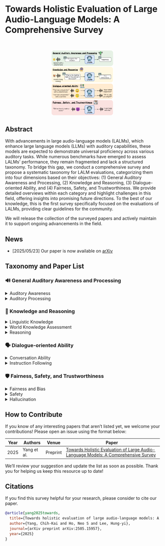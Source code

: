 # Towards Holistic Evaluation of Large Audio-Language Models: A Comprehensive Survey

<br>
<p align="center">
  <img src="figures/overview.png" alt="Overview" width="40%" height="auto">
</p>

## Abstract
With advancements in large audio-language models (LALMs), which enhance large language models (LLMs) with auditory capabilities, these models are expected to demonstrate universal proficiency across various auditory tasks. While numerous benchmarks have emerged to assess LALMs' performance, they remain fragmented and lack a structured taxonomy. To bridge this gap, we conduct a comprehensive survey and propose a systematic taxonomy for LALM evaluations, categorizing them into four dimensions based on their objectives: (1) General Auditory Awareness and Processing, (2) Knowledge and Reasoning, (3) Dialogue-oriented Ability, and (4) Fairness, Safety, and Trustworthiness. We provide detailed overviews within each category and highlight challenges in this field, offering insights into promising future directions. To the best of our knowledge, this is the first survey specifically focused on the evaluations of LALMs, providing clear guidelines for the community. 

We will release the collection of the surveyed papers and actively maintain it to support ongoing advancements in the field.

## News
- [2025/05/23] Our paper is now available on [arXiv](https://arxiv.org/abs/2505.15957)

## Taxonomy and Paper List

### 🔊 General Auditory Awareness and Processing

<details>
<summary>Auditory Awareness </summary>

| Year        | Authors                         | Venue     | Paper |
|--------------|------------------------------|----------|----------|
| 2025  |  Maimon et al.    | ICASSP 2025| [Salmon: A Suite for Acoustic Language Model Evaluation](https://arxiv.org/abs/2409.07437)|
|   2023       |     Seyssel et al.                     |   EMNLP 2024 (Main)  |  [EmphAssess: a Prosodic Benchmark on Assessing Emphasis Transfer in Speech-to-Speech Models](https://arxiv.org/abs/2312.14069) |
|   2025       |       Deshmukh et al.                   |  ICLR 2025   |  [ADIFF: Explaining audio difference using natural language](https://arxiv.org/abs/2502.04476) |
|   2024       |      Bu et al.                    |  Preprint   | [Roadmap towards Superhuman Speech Understanding using Large Language Models](https://arxiv.org/abs/2410.13268)  |
|   2025       |      Guo et al.                    |  Preprint   | [DEBATE: A Dataset for Disentangling Textual Ambiguity in Mandarin Through Speech](https://arxiv.org/abs/2506.07502)  |
|   2025       |      Yosha et al.                    |  Preprint   | [StressTest: Can YOUR Speech LM Handle the Stress?](https://arxiv.org/abs/2505.22765)  |

</details>

<details>
<summary>Auditory Processing </summary>

| Year        | Authors                         | Venue     | Paper |
|--------------|------------------------------|----------|----------|
|   2023       |       Huang et al.                   |  ICASSP 2024      | [Dynamic-SUPERB: Towards A Dynamic, Collaborative, and Comprehensive Instruction-Tuning Benchmark for Speech](https://arxiv.org/abs/2309.09510) |
|    2024      |      Huang et al.                     |      ICLR 2025  | [Dynamic-SUPERB Phase-2: A Collaboratively Expanding Benchmark for Measuring the Capabilities of Spoken Language Models with 180 Tasks](https://arxiv.org/abs/2411.05361) |
|   2024       |      Yang et al.                    |  ACL 2024 (Main)   |  [AIR-Bench: Benchmarking Large Audio-Language Models via Generative Comprehension](https://arxiv.org/abs/2402.07729) |
|   2024       |      Wang et al.                    |  NAACL 2025 (Main)   | [AudioBench: A Universal Benchmark for Audio Large Language Models](https://arxiv.org/abs/2406.16020)  |
|    2024      |       Weck et al.                   |   ISMIR 2024     | [MuChoMusic: Evaluating Music Understanding in Multimodal Audio-Language Models](https://arxiv.org/abs/2408.01337) |
|   2025       |       Cao et al.                   |  Preprint   |  [FinAudio: A Benchmark for Audio Large Language Models in Financial Applications](https://arxiv.org/abs/2503.20990) |
| 2024  |  Wu et al.    | SLT 2024 | [Just ASR + LLM? A Study on Speech Large Language Models' Ability to Identify and Understand Speaker in Spoken Dialogue](https://arxiv.org/abs/2409.04927)|
|   2024       |      Bu et al.                    |  Preprint   | [Roadmap towards Superhuman Speech Understanding using Large Language Models](https://arxiv.org/abs/2410.13268)  |
|   2024 |       Chen et al.                    |  	EMNLP 2024 (Findings)  | [Beyond Single-Audio: Advancing Multi-Audio Processing in Audio Large Language Models](https://arxiv.org/abs/2409.18680)  |
|    2025      |  Zang et al.                        |   Preprint  |  [Are you really listening? Boosting Perceptual Awareness in Music-QA Benchmarks](https://arxiv.org/abs/2504.00369)|
|   2024       |    Zhao et al.                      |   Preprint  | [OpenMU: Your Swiss Army Knife for Music Understanding](https://arxiv.org/abs/2410.15573)  |
|   2025       |    Wang et al.                      |   Preprint    | [Advancing Singlish Understanding: Bridging the Gap with Datasets and Multimodal Models](https://arxiv.org/abs/2501.01034) |
| 2024 | Gong et al. | Preprint | [AV-Odyssey Bench: Can Your Multimodal LLMs Really Understand Audio-Visual Information?](https://arxiv.org/abs/2412.02611)|
|   2025       |        Xue et al.                  | Preprint    | [Audio-FLAN: A Preliminary Release](https://arxiv.org/abs/2502.16584)  | 
|   2025       |              Wang et al.            |    Preprint  | [QualiSpeech: A Speech Quality Assessment Dataset with Natural Language Reasoning and Descriptions](https://arxiv.org/abs/2503.20290)|
|  2025        |     Pandey et al.                     |  Preprint    | [SIFT-50M: A Large-Scale Multilingual Dataset for Speech Instruction Fine-Tuning](https://arxiv.org/abs/2504.09081)  |
|  2023        |     Gong et al.                     |   ICLR 2024   | [Listen, Think, and Understand](https://arxiv.org/abs/2305.10790)  |
|  2022        |     Lipping et al.                     |  EUSIPCO 2022   | [Clotho-AQA: A Crowdsourced Dataset for Audio Question Answering](https://arxiv.org/abs/2204.09634)  |
|   2025       |       Huang et al.                   |    ICASSP 2025    | [SpeechCaps: Advancing Instruction-Based Universal Speech Models with Multi-Talker Speaking Style Captioning](https://arxiv.org/abs/2408.13891) |
|   2024  |      Wei et al.                    |  Preprint   |  [ASR-EC Benchmark: Evaluating Large Language Models on Chinese ASR Error Correction](https://arxiv.org/abs/2412.03075) |
|   2024 |      Li et al.                    |  SLT 2024    | [WHISMA: A Speech-LLM to Perform Zero-shot Spoken Language Understanding](https://arxiv.org/abs/2408.16423)  | 
|    2025      |      Robinson et al.                    |  Preprint   | [NatureLM-audio: an Audio-Language Foundation Model for Bioacoustics](https://arxiv.org/abs/2411.07186)   |
|    2025      |      Ma et al.                    |  ISMIR 2025   | [CMI-Bench: A Comprehensive Benchmark for Evaluating Music Instruction Following](https://arxiv.org/abs/2506.12285)   |
|    2025      |     Beyene et al.                    |  Preprint   | [mSTEB: Massively Multilingual Evaluation of LLMs on Speech and Text Tasks](https://arxiv.org/abs/2506.08400)   |
|    2025      |     Wang et al.                    |  Preprint   | [MMSU: A Massive Multi-task Spoken Language Understanding and Reasoning Benchmark](https://arxiv.org/abs/2506.04779)   |
|    2025      |     Hou et al.                    |  Preprint   | [SOVA-Bench: Benchmarking the Speech Conversation Ability for LLM-based Voice Assistant](https://arxiv.org/abs/2506.02457)   |
|   2025       |      Ahia et al.                    |  Preprint   | [BLAB: Brutally Long Audio Bench](https://arxiv.org/abs/2505.03054)  |

</details>

### 🧠 Knowledge and Reasoning

<details>
<summary>Linguistic Knowledge </summary>

| Year        | Authors                         | Venue     | Paper |
|--------------|------------------------------|----------|----------|
|  2020    |   Nguyen et al.     |  Workshop@NeuRIPS 2020  |[The Zero Resource Speech Benchmark 2021: Metrics and baselines for unsupervised spoken language modeling](https://arxiv.org/abs/2011.11588)   |
|     2024    |         Huang et al.                 |  ICASSP 2024   | [Zero Resource Code-Switched Speech Benchmark Using Speech Utterance Pairs for Multiple Spoken Languages](https://arxiv.org/abs/2310.03018)  |
|    2023      |        Hassid et al.                  |   NeurIPS 2023  |  [Textually Pretrained Speech Language Models](https://arxiv.org/abs/2305.13009) |
|    2023      |          Lavechin et al.                |  Interspeech 2023   |  [BabySLM: language-acquisition-friendly benchmark of self-supervised spoken language models](https://arxiv.org/abs/2306.01506) |
|   2025       |      Fang et al.                    |  Preprint   | [S2SBench: A Benchmark for Quantifying Intelligence Degradation in Speech-to-Speech Large Language Models](https://arxiv.org/abs/2505.14438)  |

</details>

<details>
<summary>World Knowledge Assessment </summary>

| Year        | Authors                         | Venue     | Paper |
|--------------|------------------------------|----------|----------|
|     2025     |       Sakshi et al.                   |  ICLR 2025   | [MMAU: A Massive Multi-Task Audio Understanding and Reasoning Benchmark](https://arxiv.org/abs/2410.19168)  |
|      2025    |       Penamakuri et al.                   |   ICASSP 2025  | [Audiopedia: Audio QA with Knowledge](https://arxiv.org/abs/2412.20619)  |
|      2024    |              Chen et al.            |   Preprint  | [VoiceBench: Benchmarking LLM-Based Voice Assistants](https://arxiv.org/abs/2410.17196)  |
|       2025   |             Cui et al.             |   Preprint  | [VoxEval: Benchmarking the Knowledge Understanding Capabilities of End-to-End Spoken Language Models](https://arxiv.org/abs/2501.04962)  |
|      2025    |       Yan et al.                   |   Preprint  | [URO-Bench: A Comprehensive Benchmark for End-to-End Spoken Dialogue Models](https://arxiv.org/abs/2502.17810)  |
|   2024       |    Gao et al.                      | Preprint    |  [Benchmarking Open-ended Audio Dialogue Understanding for Large Audio-Language Models](https://arxiv.org/abs/2412.05167) |
|   2024       |      Bu et al.                    |  Preprint   | [Roadmap towards Superhuman Speech Understanding using Large Language Models](https://arxiv.org/abs/2410.13268)  |
|    2024      |       Weck et al.                   |   ISMIR 2024     | [MuChoMusic: Evaluating Music Understanding in Multimodal Audio-Language Models](https://arxiv.org/abs/2408.01337) |
|    2025      |  Zang et al.                        |   Preprint  |  [Are you really listening? Boosting Perceptual Awareness in Music-QA Benchmarks](https://arxiv.org/abs/2504.00369)|
|   2024       |    Zhao et al.                      |   Preprint  | [OpenMU: Your Swiss Army Knife for Music Understanding](https://arxiv.org/abs/2410.15573)  |
|    2025      |     Wang et al.                    |  Preprint   | [MMSU: A Massive Multi-task Spoken Language Understanding and Reasoning Benchmark](https://arxiv.org/abs/2506.04779)   |
|    2025      |     Hou et al.                    |  Preprint   | [SOVA-Bench: Benchmarking the Speech Conversation Ability for LLM-based Voice Assistant](https://arxiv.org/abs/2506.02457)   |
|   2025       |      Fang et al.                    |  Preprint   | [S2SBench: A Benchmark for Quantifying Intelligence Degradation in Speech-to-Speech Large Language Models](https://arxiv.org/abs/2505.14438)  |
|   2025       |      Ma et al.                    |  Preprint   | [MMAR: A Challenging Benchmark for Deep Reasoning in Speech, Audio, Music, and Their Mix](https://arxiv.org/abs/2505.13032)  |

</details>

<details>
<summary>Reasoning </summary>

| Year        | Authors                         | Venue     | Paper |
|--------------|------------------------------|----------|----------|
|     2024     |           Ghosh et al.               |  ICLR 2024   |  [CompA: Addressing the Gap in Compositional Reasoning in Audio-Language Models](https://arxiv.org/abs/2310.08753) |
|     2025     |       Sakshi et al.                   |  ICLR 2025   | [MMAU: A Massive Multi-Task Audio Understanding and Reasoning Benchmark](https://arxiv.org/abs/2410.19168)  |
|       2025   |             Cui et al.             |   Preprint  | [VoxEval: Benchmarking the Knowledge Understanding Capabilities of End-to-End Spoken Language Models](https://arxiv.org/abs/2501.04962)  |
|      2025    |        Yang et al.                  |   Interspeech 2025  |  [SAKURA: On the Multi-hop Reasoning of Large Audio-Language Models Based on Speech and Audio Information](https://arxiv.org/abs/2505.13237) |
|      2025    |       Yan et al.                   |   Preprint  | [URO-Bench: A Comprehensive Benchmark for End-to-End Spoken Dialogue Models](https://arxiv.org/abs/2502.17810)  |
|     2025     |         Deshmukh et al.                 |  AAAI 2025   |  [Audio Entailment: Assessing Deductive Reasoning for Audio Understanding](https://arxiv.org/abs/2407.18062) |
|   2024       |    Gao et al.                      | Preprint    |  [Benchmarking Open-ended Audio Dialogue Understanding for Large Audio-Language Models](https://arxiv.org/abs/2412.05167) |
|   2024       |    Zhao et al.                      |   Preprint  | [OpenMU: Your Swiss Army Knife for Music Understanding](https://arxiv.org/abs/2410.15573)  |
| 2024 | Gong et al. | Preprint | [AV-Odyssey Bench: Can Your Multimodal LLMs Really Understand Audio-Visual Information?](https://arxiv.org/abs/2412.02611)|
|   2024       |            Ghosh et al.              |  EMNLP 2024 (Main)   |  [GAMA: A Large Audio-Language Model with Advanced Audio Understanding and Complex Reasoning Abilities](https://arxiv.org/abs/2406.11768) |
|  2023        |     Gong et al.                     |   ICLR 2024   | [Listen, Think, and Understand](https://arxiv.org/abs/2305.10790)  |
|  2022        |     Lipping et al.                     |  EUSIPCO 2022   | [Clotho-AQA: A Crowdsourced Dataset for Audio Question Answering](https://arxiv.org/abs/2204.09634)  |
|   2024 |      Li et al.                    |  SLT 2024    | [WHISMA: A Speech-LLM to Perform Zero-shot Spoken Language Understanding](https://arxiv.org/abs/2408.16423)  | 
|   2025       |       Huang et al.                   |    ICASSP 2025    | [SpeechCaps: Advancing Instruction-Based Universal Speech Models with Multi-Talker Speaking Style Captioning](https://arxiv.org/abs/2408.13891) |
|     2025     |          Wang et al.                |   ICASSP 2025  |  [What Are They Doing? Joint Audio-Speech Co-Reasoning](https://arxiv.org/abs/2409.14526) |
|   2025       |       Deshmukh et al.                   |  ICLR 2025   |  [ADIFF: Explaining audio difference using natural language](https://arxiv.org/abs/2502.04476) |
|    2025      |     Wang et al.                    |  Preprint   | [MMSU: A Massive Multi-task Spoken Language Understanding and Reasoning Benchmark](https://arxiv.org/abs/2506.04779)   |
|    2025      |     Hou et al.                    |  Preprint   | [SOVA-Bench: Benchmarking the Speech Conversation Ability for LLM-based Voice Assistant](https://arxiv.org/abs/2506.02457)   |
|   2025       |      Yosha et al.                    |  Preprint   | [StressTest: Can YOUR Speech LM Handle the Stress?](https://arxiv.org/abs/2505.22765)  |
|   2025       |      Wei et al.                    |  Preprint   | [Towards Spoken Mathematical Reasoning: Benchmarking Speech-based Models over Multi-faceted Math Problems](https://arxiv.org/abs/2505.15000)  |
|   2025       |      Fang et al.                    |  Preprint   | [S2SBench: A Benchmark for Quantifying Intelligence Degradation in Speech-to-Speech Large Language Models](https://arxiv.org/abs/2505.14438)  |
|   2025       |      Bhattacharya et al.                    | Interspeech 2025   | [Benchmarking and Confidence Evaluation of LALMs For Temporal Reasoning](https://arxiv.org/abs/2505.13115)  |
|   2025       |      Ma et al.                    |  Preprint   | [MMAR: A Challenging Benchmark for Deep Reasoning in Speech, Audio, Music, and Their Mix](https://arxiv.org/abs/2505.13032)  |
|   2025       |      Yang et al.                    |  DCASE 2025 Audio QA Challenge   | [Multi-Domain Audio Question Answering Toward Acoustic Content Reasoning in The DCASE 2025 Challenge](https://arxiv.org/abs/2505.07365)  |
|   2025       |      Ahia et al.                    |  Preprint   | [BLAB: Brutally Long Audio Bench](https://arxiv.org/abs/2505.03054)  |


</details>

### 🗣️ Dialogue-oriented Ability 

<details>
<summary>Conversation Ability </summary>

| Year        | Authors                         | Venue     | Paper |
|--------------|------------------------------|----------|----------|
|    2024      |      Lin et al.                    |   ACL 2024 (Main)  |  [Advancing Large Language Models to Capture Varied Speaking Styles and Respond Properly in Spoken Conversations](https://arxiv.org/abs/2402.12786) |
|      2024    |      Ao et al.                    |   NeurIPS 2024  | [SD-Eval: A Benchmark Dataset for Spoken Dialogue Understanding Beyond Words](https://arxiv.org/abs/2406.13340)  |
|     2025     |          Cheng et al.                |   ICLR 2025  | [VoxDialogue: Can Spoken Dialogue Systems Understand Information Beyond Words?](https://openreview.net/forum?id=vbmSSIhKAM)  |
|     2025     |           Arora et al.               |    ICLR 2025 |  [Talking Turns: Benchmarking Audio Foundation Models on Turn-Taking Dynamics](https://arxiv.org/abs/2503.01174) |
|      2025    |          Lin et al.                |   Preprint  | [Full-Duplex-Bench: A Benchmark to Evaluate Full-duplex Spoken Dialogue Models on Turn-taking Capabilities](https://arxiv.org/abs/2503.04721)  |
|    2025      |          Li et al.                |  Preprint   | [Mind the Gap! Static and Interactive Evaluations of Large Audio Models](https://arxiv.org/abs/2502.15919)  |
|     2025     |         Kim et al.                 |   Preprint  | [Does Your Voice Assistant Remember? Analyzing Conversational Context Recall and Utilization in Voice Interaction Models](https://arxiv.org/abs/2502.19759)  |
|   2024       |    Gao et al.                      | Preprint    |  [Benchmarking Open-ended Audio Dialogue Understanding for Large Audio-Language Models](https://arxiv.org/abs/2412.05167) |
|      2025    |       Yan et al.                   |   Preprint  | [URO-Bench: A Comprehensive Benchmark for End-to-End Spoken Dialogue Models](https://arxiv.org/abs/2502.17810)  |

</details>

<details>
<summary>Instruction Following </summary>

| Year        | Authors                         | Venue     | Paper |
|--------------|------------------------------|----------|----------|
|      2024    |              Chen et al.            |   Preprint  | [VoiceBench: Benchmarking LLM-Based Voice Assistants](https://arxiv.org/abs/2410.17196)  |
|      2025    |       Yan et al.                   |   Preprint  | [URO-Bench: A Comprehensive Benchmark for End-to-End Spoken Dialogue Models](https://arxiv.org/abs/2502.17810)  |
|      2025    |       Lu et al.                   |  Interspeech 2025   | [Speech-IFeval: Evaluating Instruction-Following and Quantifying Catastrophic Forgetting in Speech-Aware Language Models](https://arxiv.org/abs/2505.19037)  |
|     2025     |       Jiang et al.                   |  Preprint   | [S2S-Arena, Evaluating Speech2Speech Protocols on Instruction Following with Paralinguistic Information](https://arxiv.org/abs/2503.05085)  |
|  2025        |     Pandey et al.                     |  Preprint    | [SIFT-50M: A Large-Scale Multilingual Dataset for Speech Instruction Fine-Tuning](https://arxiv.org/abs/2504.09081)  |
|    2025      |     Hou et al.                    |  Preprint   | [SOVA-Bench: Benchmarking the Speech Conversation Ability for LLM-based Voice Assistant](https://arxiv.org/abs/2506.02457)   |

</details>

### 🛡️ Fairness, Safety, and Trustworthiness 

<details>
<summary>Fairness and Bias </summary>

| Year        | Authors                         | Venue     | Paper |
|--------------|------------------------------|----------|----------|
|   2024       |        Lin et al.                  |  SLT 2024   | [Listen and Speak Fairly: A Study on Semantic Gender Bias in Speech Integrated Large Language Models](https://arxiv.org/abs/2407.06957)  |
|   2024       |         Lin et al.                 |   SLT 2024  |  [Spoken Stereoset: On Evaluating Social Bias Toward Speaker in Speech Large Language Models](https://arxiv.org/abs/2408.07665) |
|   2025       |         Li et al.                 |   Preprint  |  [AudioTrust: Benchmarking the Multifaceted Trustworthiness of Audio Large Language Models](https://arxiv.org/abs/2505.16211) |
</details>

<details>
<summary>Safety </summary>

| Year        | Authors                         | Venue     | Paper |
|--------------|------------------------------|----------|----------|
|      2024    |              Chen et al.            |   Preprint  | [VoiceBench: Benchmarking LLM-Based Voice Assistants](https://arxiv.org/abs/2410.17196)  |
|      2025    |               Yang et al.           |  NAACL 2025 (Main)   |  [Audio Is the Achilles' Heel: Red Teaming Audio Large Multimodal Models](https://arxiv.org/abs/2410.23861) |
|      2025    |               Roh et al.           |   Preprint  |  [Multilingual and Multi-Accent Jailbreaking of Audio LLMs](https://arxiv.org/abs/2504.01094) |
|     2025     |         Kang et al.                 |  ICLR 2025   |  [AdvWave: Stealthy Adversarial Jailbreak Attack against Large Audio-Language Models](https://arxiv.org/abs/2412.08608) |
|     2025     |        Xiao et al.                  |   Preprint  | [Tune In, Act Up: Exploring the Impact of Audio Modality-Specific Edits on Large Audio Language Models in Jailbreak](https://arxiv.org/abs/2501.13772)  |
|    2025      |         Gupta et al.                 |  Preprint   | ["I am bad": Interpreting Stealthy, Universal and Robust Audio Jailbreaks in Audio-Language Models](https://arxiv.org/abs/2502.00718)  |
|    2024      |         Hughes et al.                 |  Preprint   | [Best-of-N Jailbreaking](https://arxiv.org/abs/2412.03556)  |
|      2025    |       Yan et al.                   |   Preprint  | [URO-Bench: A Comprehensive Benchmark for End-to-End Spoken Dialogue Models](https://arxiv.org/abs/2502.17810)  |
|   2025       |         Li et al.                 |   Preprint  |  [AudioTrust: Benchmarking the Multifaceted Trustworthiness of Audio Large Language Models](https://arxiv.org/abs/2505.16211) |
|   2025       |         Song et al.                 |   Preprint  |  [Audio Jailbreak: An Open Comprehensive Benchmark for Jailbreaking Large Audio-Language Models](https://arxiv.org/abs/2505.15406) |
|   2025       |         Peng et al.                 |   Preprint  |  [JALMBench: Benchmarking Jailbreak Vulnerabilities in Audio Language Models](https://arxiv.org/abs/2505.17568) |

</details>

<details>
<summary>Hallucination </summary>

| Year        | Authors                         | Venue     | Paper |
|--------------|------------------------------|----------|----------|
|      2024    |       Kuan et al.                   |   Interspeech 2024  |  [Understanding Sounds, Missing the Questions: The Challenge of Object Hallucination in Large Audio-Language Models](https://arxiv.org/abs/2406.08402) |
|     2024     |       Leng et al.                   |   Preprint  | [The Curse of Multi-Modalities: Evaluating Hallucinations of Large Multimodal Models across Language, Visual, and Audio](https://arxiv.org/abs/2410.12787)  |
|    2025      |       Kuan et al.                   |  ICASSP 2025   | [Can Large Audio-Language Models Truly Hear? Tackling Hallucinations with Multi-Task Assessment and Stepwise Audio Reasoning](https://arxiv.org/abs/2410.16130)  |
|   2025       |         Li et al.                 |   Preprint  |  [AudioTrust: Benchmarking the Multifaceted Trustworthiness of Audio Large Language Models](https://arxiv.org/abs/2505.16211) |

</details>

## How to Contribute

If you know of any interesting papers that aren’t listed yet, we welcome your contributions! Please open an issue using the format below:

| Year        | Authors                         | Venue     | Paper |
|--------------|------------------------------|----------|----------|
|      2025    |        Yang et al.                  |   Preprint  |  [Towards Holistic Evaluation of Large Audio-Language Models: A Comprehensive Survey](https://arxiv.org/abs/2505.15957) |

We’ll review your suggestion and update the list as soon as possible. Thank you for helping us keep this resource up to date!

## Citations

If you find this survey helpful for your research, please consider to cite our paper.

```bibtex
@article{yang2025towards,
  title={Towards holistic evaluation of large audio-language models: A comprehensive survey},
  author={Yang, Chih-Kai and Ho, Neo S and Lee, Hung-yi},
  journal={arXiv preprint arXiv:2505.15957},
  year={2025}
}
```